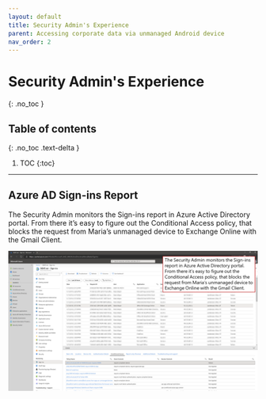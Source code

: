 ```yaml
---
layout: default
title: Security Admin's Experience
parent: Accessing corporate data via unmanaged Android device
nav_order: 2
---
```


# Security Admin's Experience
{: .no_toc }

## Table of contents
{: .no_toc .text-delta }

1. TOC
{:toc}

---

## Azure AD Sign-ins Report

The Security Admin monitors the Sign-ins report in Azure Active Directory portal. From there it’s easy to figure out the Conditional Access policy, that blocks the request from Maria’s unmanaged device to Exchange Online with the Gmail Client.

![](/assets/images/scenario12/Scenario12_15.PNG "Sign-ins report in Azure Active Directory")